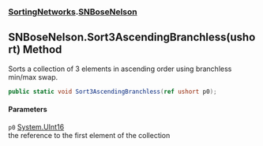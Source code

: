 ### [SortingNetworks](./SortingNetworks.md 'SortingNetworks').[SNBoseNelson](./SortingNetworks-SNBoseNelson.md 'SortingNetworks.SNBoseNelson')
## SNBoseNelson.Sort3AscendingBranchless(ushort) Method
Sorts a collection of 3 elements in ascending order using branchless min/max swap.  
```csharp
public static void Sort3AscendingBranchless(ref ushort p0);
```
#### Parameters
<a name='SortingNetworks-SNBoseNelson-Sort3AscendingBranchless(ushort)-p0'></a>
`p0` [System.UInt16](https://docs.microsoft.com/en-us/dotnet/api/System.UInt16 'System.UInt16')  
the reference to the first element of the collection  
  
